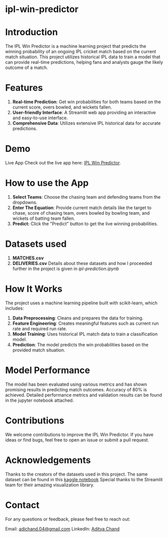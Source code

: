# ipl-win-predictor

# Introduction
The IPL Win Predictor is a machine learning project that predicts the winning probability of an ongoing IPL cricket match based on the current match situation. This project utilizes historical IPL data to train a model that can provide real-time predictions, helping fans and analysts gauge the likely outcome of a match.

# Features
1) **Real-time Prediction**: Get win probabilities for both teams based on the current score, overs bowled, and wickets fallen.
2) **User-friendly Interface**: A Streamlit web app providing an interactive and easy-to-use interface.
3) **Comprehensive Data**: Utilizes extensive IPL historical data for accurate predictions.

   
# Demo
Live App
Check out the live app here: [IPL Win Predictor](https://ipl-win-predictor-aditya.streamlit.app/).

# How to use the App
1) **Select Teams**: Choose the chasing team and defending teams from the dropdowns.
2) **Enter The Equation**: Provide current match details like the target to chase, score of chasing team, overs bowled by bowling team, and wickets of batting team fallen.
3) **Predict:** Click the "Predict" button to get the live winning probabilities.

# Datasets used
1) **MATCHES.csv**
2) **DELIVERIES.csv**
   Details about these datasets and how I proceeded further in the project is given in *ipl-prediction.ipynb* 

# How It Works
The project uses a machine learning pipeline built with scikit-learn, which includes:

1) **Data Preprocessing**: Cleans and prepares the data for training.
2) **Feature Engineering**: Creates meaningful features such as current run rate and required run rate.
3) **Model Training**: Uses historical IPL match data to train a classification model.
4) **Prediction**: The model predicts the win probabilities based on the provided match situation.


# Model Performance
The model has been evaluated using various metrics and has shown promising results in predicting match outcomes. Accuracy of 80% is achieved. Detailed performance metrics and validation results can be found in the jupyter notebook attached.

# Contributions
We welcome contributions to improve the IPL Win Predictor. If you have ideas or find bugs, feel free to open an issue or submit a pull request.



# Acknowledgements
Thanks to the creators of the datasets used in this project. The same dataset can be found in this [kaggle notebook](https://www.kaggle.com/datasets/ramjidoolla/ipl-data-set)
Special thanks to the Streamlit team for their amazing visualization library.


# Contact
For any questions or feedback, please feel free to reach out:

Email:  adichand.04@gmail.com
LinkedIn: [Aditya Chand](www.linkedin.com/in/aditya-chand-25998824a)

